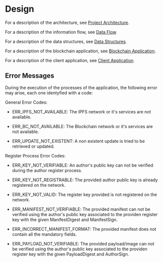 # Design

For a description of the architecture, see [Project Architecture](./Architecture).

For a description of the information flow, see [Data Flow](./FlowDiagrams).

For a description of the data structures, see [Data Structures](./DataStructures).

For a description of the blockchain application, see [Blockchain Application](./BlockchainApplication).

For a description of the client application, see [Client Application](./ClientApplication).

## Error Messages

During the execution of the processes of the application, the following error may arise, each one identyfied with a code:

General Error Codes:

- ERR_IPFS_NOT_AVAILABLE: The IPFS network or it's services are not available.

- ERR_BC_NOT_AVAILABLE: The Blockchain network or it's services are not available.

- ERR_UPDATE_NOT_EXISTENT: A non existent update is tried to be retrieved or updated.

Register Process Error Codes:

- ERR_KEY_NOT_VERIFIABLE: An author's public key can not be verified during the author register process.

- ERR_KEY_NOT_REGISTRABLE: The provided author public key is already registered on the network.

- ERR_KEY_NOT_VALID: The register key provided is not registered on the network.

- ERR_MANIFEST_NOT_VERIFIABLE: The provided manifest can not be verified using the author's public key associated to the providen register key with the given ManifestDigest and ManifestSign.

- ERR_INCORRECT_MANIFEST_FORMAT: The provided manifest does not contain all the mandatory fields.

- ERR_PAYLOAD_NOT_VERIFIABLE: The provided payload/image can not be verified using the author's public key associated to the providen register key with the given PayloadDigest and AuthorSign.
